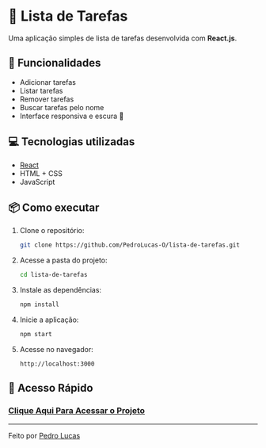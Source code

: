 # 📝 Lista de Tarefas

Uma aplicação simples de lista de tarefas desenvolvida com **React.js**.  

## 🚀 Funcionalidades

- Adicionar tarefas
- Listar tarefas
- Remover tarefas
- Buscar tarefas pelo nome
- Interface responsiva e escura 🖤

## 💻 Tecnologias utilizadas

- [React](https://reactjs.org/)
- HTML + CSS
- JavaScript
  
## 📦 Como executar

1. Clone o repositório:
   ```bash
   git clone https://github.com/PedroLucas-O/lista-de-tarefas.git
   ```
2. Acesse a pasta do projeto:
   ```bash
   cd lista-de-tarefas
   ```
3. Instale as dependências:
   ```bash
   npm install
   ```
4. Inicie a aplicação:
   ```bash
   npm start
   ```
5. Acesse no navegador:
   ```
   http://localhost:3000
   ```

## 📍 Acesso Rápido

### [Clique Aqui Para Acessar o Projeto](lista-de-tarefas-pi-eosin.vercel.app)
---
Feito por [Pedro Lucas](https://github.com/PedroLucas-O)
